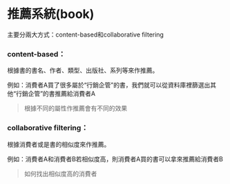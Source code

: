 # 推薦系統(book)
主要分兩大方式：content-based和collaborative filtering

### content-based：

根據書的書名、作者、類型、出版社、系列等來作推薦。

例如：消費者A買了很多屬於“行銷企管”的書，我們就可以從資料庫裡篩選出其他“行銷企管”的書推薦給消費者A

> 根據不同的屬性作推薦會有不同的效果

### collaborative filtering：

根據消費者或是書的相似度來作推薦。

例如：消費者A和消費者B若相似度高，則消費者A買的書可以拿來推薦給消費者B

> 如何找出相似度高的消費者
